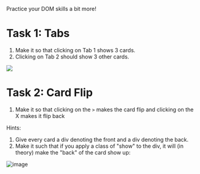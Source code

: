 Practice your DOM skills a bit more!

# Task 1: Tabs


1. Make it so that clicking on Tab 1 shows 3 cards.
2. Clicking on Tab 2 should show 3 other cards.
<img src="https://git.generalassemb.ly/sei-toronto/sei-40/blob/main/w10/d3/tabs-lab/tabs-lab.gif?raw=true">


# Task 2: Card Flip

1. Make it so that clicking on the `>` makes the card flip and clicking on the X makes it flip back 

Hints:
1. Give every card a div denoting the front and a div denoting the back. 
2. Make it such that if you apply a class of "show" to the div, it will (in theory) make the "back" of the card show up:

![image](https://user-images.githubusercontent.com/24878576/126523436-5386234a-3878-4034-8150-db27473fbcbf.png)
